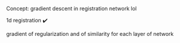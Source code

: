 
Concept: gradient descent in registration network lol

1d registration ✔️

gradient of regularization and of similarity for each layer of network
